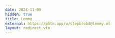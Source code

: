 ```yaml
---
date: 2024-11-09
hidden: true
title: Lemmy
external: https://phtn.app/u/stepbrobd@lemmy.ml
layout: redirect.vto
---
```

